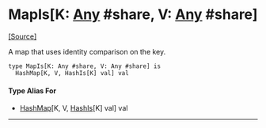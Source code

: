 # MapIs\[K: [Any](builtin-Any.md) #share, V: [Any](builtin-Any.md) #share\]
<span class="source-link">[[Source]](src/collections-persistent/map.md#L9)</span>

A map that uses identity comparison on the key.


```pony
type MapIs[K: Any #share, V: Any #share] is
  HashMap[K, V, HashIs[K] val] val
```

#### Type Alias For

* [HashMap](collections-persistent-HashMap.md)\[K, V, [HashIs](collections-HashIs.md)\[K\] val\] val

---

